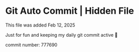# Git Auto Commit | Hidden File

This file was added Feb 12, 2025

Just for fun and keeping my daily git commit active 🤪

commit number: 777690
